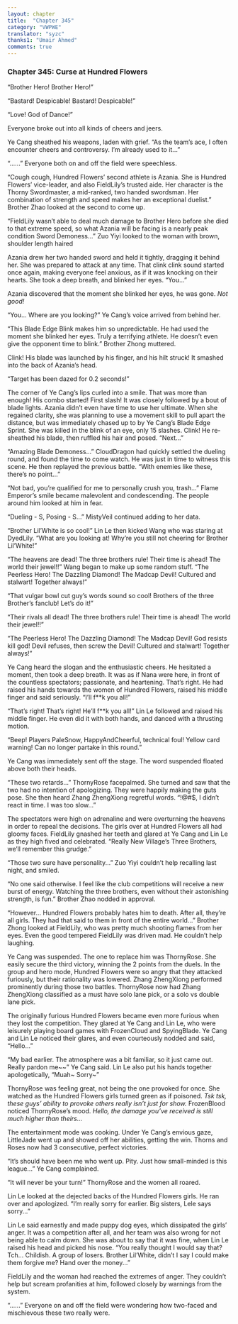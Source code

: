 ```yaml
---
layout: chapter
title:  "Chapter 345"
category: "VWPWE"
translator: "syzc"
thanks1: "Umair Ahmed"
comments: true
---
```


### Chapter 345: Curse at Hundred Flowers

“Brother Hero! Brother Hero!”

“Bastard! Despicable! Bastard! Despicable!”

“Love! God of Dance!”

Everyone broke out into all kinds of cheers and jeers.

Ye Cang sheathed his weapons, laden with grief. “As the team’s ace, I often encounter cheers and controversy. I’m already used to it...” 

“......” Everyone both on and off the field were speechless.

“Cough cough, Hundred Flowers’ second athlete is Azania. She is Hundred Flowers’ vice-leader, and also FieldLily’s trusted aide. Her character is the Thorny Swordmaster, a mid-ranked, two handed swordsman. Her combination of strength and speed makes her an exceptional duelist.” Brother Zhao looked at the second to come up.

“FieldLily wasn’t able to deal much damage to Brother Hero before she died to that extreme speed, so what Azania will be facing is a nearly peak condition Sword Demoness...” Zuo Yiyi looked to the woman with brown, shoulder length haired 

Azania drew her two handed sword and held it tightly, dragging it behind her. She was prepared to attack at any time. That clink clink sound started once again, making everyone feel anxious, as if it was knocking on their hearts. She took a deep breath, and blinked her eyes. “You...”

Azania discovered that the moment she blinked her eyes, he was gone. *Not good!*

“You… Where are you looking?” Ye Cang’s voice arrived from behind her.

“This Blade Edge Blink makes him so unpredictable. He had used the moment she blinked her eyes. Truly a terrifying athlete. He doesn’t even give the opponent time to blink.” Brother Zhong muttered.

Clink! His blade was launched by his finger, and his hilt struck! It smashed into the back of Azania’s head.

“Target has been dazed for 0.2 seconds!”

The corner of Ye Cang’s lips curled into a smile. That was more than enough! His combo started! First slash! It was closely followed by a bout of blade lights. Azania didn’t even have time to use her ultimate. When she regained clarity, she was planning to use a movement skill to pull apart the distance, but was immediately chased up to by Ye Cang’s Blade Edge Sprint. She was killed in the blink of an eye, only 15 slashes. Clink! He re-sheathed his blade, then ruffled his hair and posed. “Next...”

“Amazing Blade Demoness...” CloudDragon had quickly settled the dueling round, and found the time to come watch. He was just in time to witness this scene. He then replayed the previous battle. “With enemies like these, there’s no point...”

“Not bad, you’re qualified for me to personally crush you, trash...” Flame Emperor’s smile became malevolent and condescending. The people around him looked at him in fear.

“Dueling - S, Posing - S...” MistyVeil continued adding to her data.

“Brother Lil’White is so cool!” Lin Le then kicked Wang who was staring at DyedLily. “What are you looking at! Why’re you still not cheering for Brother Lil’White!”

“The heavens are dead! The three brothers rule! Their time is ahead! The world their jewel!!” Wang began to make up some random stuff. “The Peerless Hero! The Dazzling Diamond! The Madcap Devil! Cultured and stalwart! Together always!”

“That vulgar bowl cut guy’s words sound so cool! Brothers of the three Brother’s fanclub! Let’s do it!”

“Their rivals all dead! The three brothers rule! Their time is ahead! The world their jewel!!” 

“The Peerless Hero! The Dazzling Diamond! The Madcap Devil! God resists kill god! Devil refuses, then screw the Devil! Cultured and stalwart! Together always!”

Ye Cang heard the slogan and the enthusiastic cheers. He hesitated a moment, then took a deep breath. It was as if Nana were here, in front of the countless spectators; passionate, and heartening. That’s right. He had raised his hands towards the women of Hundred Flowers, raised his middle finger and said seriously. “I’ll f\*\*k you all!”

“That’s right! That’s right! He’ll f\*\*k you all!” Lin Le followed and raised his middle finger. He even did it with both hands, and danced with a thrusting motion.

“Beep! Players PaleSnow, HappyAndCheerful, technical foul! Yellow card warning! Can no longer partake in this round.”

Ye Cang was immediately sent off the stage. The word suspended floated above both their heads.

“These two retards...” ThornyRose facepalmed. She turned and saw that the two had no intention of apologizing. They were happily making the guts pose. She then heard Zhang ZhengXiong regretful words. “!@#$, I didn’t react in time. I was too slow...”

The spectators were high on adrenaline and were overturning the heavens in order to repeal the decisions. The girls over at Hundred Flowers all had gloomy faces. FieldLily gnashed her teeth and glared at Ye Cang and Lin Le as they high fived and celebrated. “Really New Village’s Three Brothers, we’ll remember this grudge.”

“Those two sure have personality...” Zuo Yiyi couldn’t help recalling last night, and smiled.

“No one said otherwise. I feel like the club competitions will receive a new burst of energy. Watching the three brothers, even without their astonishing strength, is fun.” Brother Zhao nodded in approval.

“However… Hundred Flowers probably hates him to death. After all, they’re all girls. They had that said to them in front of the entire world...” Brother Zhong looked at FieldLily, who was pretty much shooting flames from her eyes. Even the good tempered FieldLily was driven mad. He couldn’t help laughing.

Ye Cang was suspended. The one to replace him was ThornyRose. She easily secure the third victory, winning the 2 points from the duels. In the group and hero mode, Hundred Flowers were so angry that they attacked furiously, but their rationality was lowered. Zhang ZhengXiong performed prominently during those two battles. ThornyRose now had Zhang ZhengXiong classified as a must have solo lane pick, or a solo vs double lane pick.

The originally furious Hundred Flowers became even more furious when they lost the competition. They glared at Ye Cang and Lin Le, who were leisurely playing board games with FrozenCloud and SpyingBlade. Ye Cang and Lin Le noticed their glares, and even courteously nodded and said, “Hello...”

“My bad earlier. The atmosphere was a bit familiar, so it just came out. Really pardon me~~” Ye Cang said. Lin Le also put his hands together apologetically, “Muah~ Sorry~”

ThornyRose was feeling great, not being the one provoked for once. She watched as the Hundred Flowers girls turned green as if poisoned. *Tsk tsk, these guys’ ability to provoke others really isn’t just for show.* FrozenBlood noticed ThornyRose’s mood. *Hello, the damage you’ve received is still much higher than theirs...* 

The entertainment mode was cooking. Under Ye Cang’s envious gaze, LittleJade went up and showed off her abilities, getting the win. Thorns and Roses now had 3 consecutive, perfect victories.

“It’s should have been me who went up. Pity. Just how small-minded is this league...” Ye Cang complained.

“It will never be your turn!” ThornyRose and the women all roared.

Lin Le looked at the dejected backs of the Hundred Flowers girls. He ran over and apologized. “I’m really sorry for earlier. Big sisters, Lele says sorry...”

Lin Le said earnestly and made puppy dog eyes, which dissipated the girls’ anger. It was a competition after all, and her team was also wrong for not being able to calm down. She was about to say that it was fine, when Lin Le raised his head and picked his nose. “You really thought I would say that? Tch… Childish. A group of losers. Brother Lil’White, didn’t I say I could make them forgive me? Hand over the money...”

FieldLily and the woman had reached the extremes of anger. They couldn’t help but scream profanities at him, followed closely by warnings from the system.

“......” Everyone on and off the field were wondering how two-faced and mischievous these two really were.
